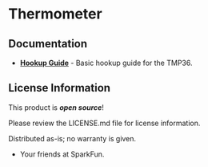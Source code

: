 Thermometer
========================================

Documentation
--------------
* **[Hookup Guide](https://learn.sparkfun.com/tutorials/sik-experiment-guide-for-arduino---v33/experiment-7-reading-a-temperature-sensor)** - Basic hookup guide for the TMP36.

License Information
-------------------

This product is _**open source**_! 

Please review the LICENSE.md file for license information. 

Distributed as-is; no warranty is given.

- Your friends at SparkFun.

_<COLLABORATION CREDIT>_

